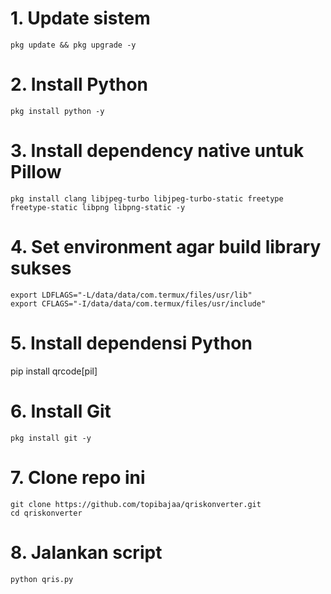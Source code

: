 # 1. Update sistem
```
pkg update && pkg upgrade -y
```

# 2. Install Python
```
pkg install python -y
```

# 3. Install dependency native untuk Pillow
```
pkg install clang libjpeg-turbo libjpeg-turbo-static freetype freetype-static libpng libpng-static -y
```

# 4. Set environment agar build library sukses
```
export LDFLAGS="-L/data/data/com.termux/files/usr/lib"
export CFLAGS="-I/data/data/com.termux/files/usr/include"
```

# 5. Install dependensi Python
pip install qrcode[pil]

# 6. Install Git
```
pkg install git -y
```

# 7. Clone repo ini
```
git clone https://github.com/topibajaa/qriskonverter.git
cd qriskonverter
```

# 8. Jalankan script
```
python qris.py
```

